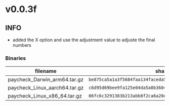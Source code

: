 # v0.0.3f

## INFO
- added the X option and use the adjustment value to adjuste the final numbers

### Binaries

filename | sha256 hash
-------- | ------------
paycheck_Darwin_arm64.tar.gz | `be875ca5a1a3f5684faa134faceda589b4990ecc506069a45337e56ff1855a1f`
paycheck_Linux_aarch64.tar.gz | `c6d95d69bee9fa125e04da5a0b360499216461925cd17a0fa905e107a8aae3c0`
paycheck_Linux_x86_64.tar.gz | `06fc6c3291383b213abb8f2ca6a20e7d8587bbc90bb9a881b5011f8992667b4e`
